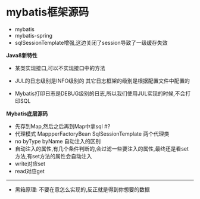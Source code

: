 # mybatis框架源码

- mybatis
- mybatis-spring
- sqlSessionTemplate增强,这边关闭了session导致了一级缓存失效

**Java8新特性**

- 某类实现接口,可以不实现接口中的方法

- JUL的日志级别是INFO级别的 其它日志框架的级别是根据配置文件中配置的
- Mybatis打印日志是DEBUG级别的日志,所以我们使用JUL实现的时候,不会打印SQL

**Mybatis底层源码**

- 先存到Map,然后之后再到Map中拿sql #?
- 代理模式 MappperFactoryBean SqlSessionTemplate 两个代理类
- no byType byName 自动注入的区别
- 自动注入的属性,有几个条件判断的,会过滤一些要注入的属性,最终还是看set方法,有set方法的属性会自动注入
- write对应set
- read对应get

------

- 黑箱原理: 不要在意怎么实现的,反正就是得到你想要的数据